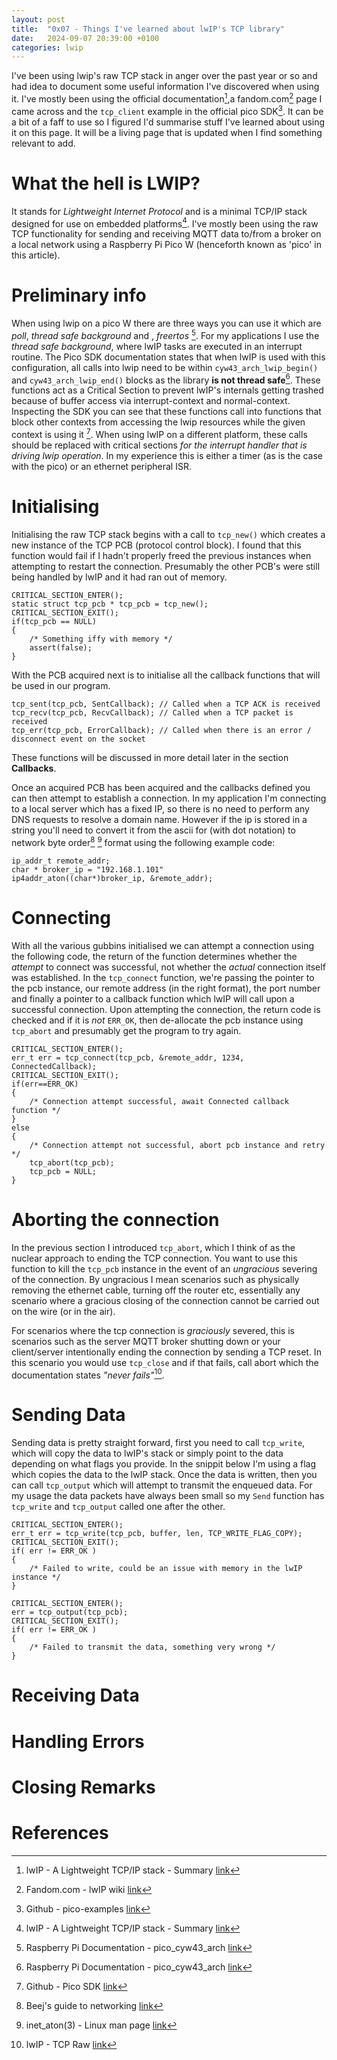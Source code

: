 ```yaml
---
layout: post
title:  "0x07 - Things I've learned about lwIP's TCP library"
date:   2024-09-07 20:39:00 +0100
categories: lwip
---
```


I've been using lwip's raw TCP stack in anger over the past year or so and had idea to document some useful information I've discovered when using it. I've mostly been using the official documentation[^1],a fandom.com[^2] page I came across and the `tcp_client` example in the official pico SDK[^7]. It can be a bit of a faff to use so I figured I'd summarise stuff I've learned about using it on this page. It will be a living page that is updated when I find something relevant to add.

# What the hell is LWIP?

It stands for _Lightweight Internet Protocol_ and is a minimal TCP/IP stack designed for use on embedded platforms[^1]. I've mostly been using the raw TCP functionality for sending and receiving MQTT data to/from a broker on a local network using a Raspberry Pi Pico W (henceforth known as 'pico' in this article).

# Preliminary info
When using lwip on a pico W there are three ways you can use it which are _poll_, _thread safe background_ and , _freertos_ [^3]. For my applications I use the _thread safe background_, where lwIP tasks are executed in an interrupt routine. The Pico SDK documentation states that when lwIP is used with this configuration, all calls into lwip need to be within `cyw43_arch_lwip_begin()` and `cyw43_arch_lwip_end()` blocks as the library **is not thread safe**[^3]. These functions act as a Critical Section to prevent lwIP's internals getting trashed because of buffer access via interrupt-context and normal-context. Inspecting the SDK you can see that these functions call into functions that block other contexts from accessing the lwip resources while the given context is using it [^4]. When using lwIP on a different platform, these calls should be replaced with critical sections _for the interrupt handler that is driving lwip operation_. In my experience this is either a timer (as is the case with the pico) or an ethernet peripheral ISR.


# Initialising
Initialising the raw TCP stack begins with a call to `tcp_new()` which creates a new instance of the TCP PCB (protocol control block). I found that this function would fail if I hadn't properly freed the previous instances when 
attempting to restart the connection. Presumably the other PCB's were still being handled by lwIP and it had ran out of memory.

```
CRITICAL_SECTION_ENTER();
static struct tcp_pcb * tcp_pcb = tcp_new();
CRITICAL_SECTION_EXIT();
if(tcp_pcb == NULL)
{
    /* Something iffy with memory */
    assert(false);
}
```

With the PCB acquired next is to initialise all the callback functions that will be used in our program.

```
tcp_sent(tcp_pcb, SentCallback); // Called when a TCP ACK is received
tcp_recv(tcp_pcb, RecvCallback); // Called when a TCP packet is received
tcp_err(tcp_pcb, ErrorCallback); // Called when there is an error / disconnect event on the socket
```

These functions will be discussed in more detail later in the section **Callbacks**.

Once an acquired PCB has been acquired and the callbacks defined you can then attempt to establish a connection. In my application I'm connecting to a local server which has a fixed IP, so there is no need to perform any DNS requests to resolve a domain name.  However if the ip is stored in a string you'll need to convert it from the ascii for (with dot notation) to network byte order[^5] [^6] format using the following example code:

```
ip_addr_t remote_addr;
char * broker_ip = "192.168.1.101"
ip4addr_aton((char*)broker_ip, &remote_addr);
```

# Connecting
With all the various gubbins initialised we can attempt a connection using the following code, the return of the function determines whether the _attempt_ to connect was successful, not whether the _actual_ connection itself was established. In the `tcp_connect` function, we're passing the pointer to the pcb instance, our remote address (in the right format), the port number and finally a pointer to a callback function which lwIP will call upon a successful connection. Upon attempting the connection, the return code is checked and if it is _not_ `ERR_OK`, then de-allocate the pcb instance using `tcp_abort` and presumably get the program to try again.

```
CRITICAL_SECTION_ENTER();
err_t err = tcp_connect(tcp_pcb, &remote_addr, 1234, ConnectedCallback);
CRITICAL_SECTION_EXIT();
if(err==ERR_OK)
{
    /* Connection attempt successful, await Connected callback function */
}
else
{
    /* Connection attempt not successful, abort pcb instance and retry */
    tcp_abort(tcp_pcb);
    tcp_pcb = NULL;
}
```
# Aborting the connection
In the previous section I introduced `tcp_abort`, which I think of as the nuclear approach to ending the TCP connection. You want to use this function to kill the `tcp_pcb` instance in the event of an _ungracious_ severing of the connection. By ungracious I mean scenarios such as physically removing the ethernet cable, turning off the router etc, essentially any scenario where a gracious closing of the connection cannot be carried out on the wire (or in the air).

For scenarios where the tcp connection is _graciously_ severed, this is scenarios such as the server MQTT broker shutting down or your client/server intentionally ending the connection by sending a TCP reset. In this scenario you would use `tcp_close` and if that fails, call abort which the documentation states _"never fails"_[^8].

# Sending Data
Sending data is pretty straight forward, first you need to call `tcp_write`, which will copy the data to lwIP's stack or simply point to the data depending on what flags you provide.  In the snippit below I'm using a flag which copies the data to the lwIP stack. Once the data is written, then you can call `tcp_output` which will attempt to transmit the enqueued data. For my usage the data packets have always been small so my `Send` function has `tcp_write` and `tcp_output` called one after the other.
```
CRITICAL_SECTION_ENTER();
err_t err = tcp_write(tcp_pcb, buffer, len, TCP_WRITE_FLAG_COPY);
CRITICAL_SECTION_EXIT();
if( err != ERR_OK )
{
    /* Failed to write, could be an issue with memory in the lwIP instance */
}
    
CRITICAL_SECTION_ENTER();
err = tcp_output(tcp_pcb);  
CRITICAL_SECTION_EXIT();
if( err != ERR_OK )
{
    /* Failed to transmit the data, something very wrong */
}
```


# Receiving Data

# Handling Errors

# Closing Remarks

# References
[^1]: lwIP - A Lightweight TCP/IP stack - Summary [link](https://savannah.nongnu.org/projects/lwip/)
[^2]: Fandom.com - lwIP wiki [link](https://lwip.fandom.com/wiki/Raw/TCP)
[^3]: Raspberry Pi Documentation - pico_cyw43_arch [link](https://www.raspberrypi.com/documentation/pico-sdk/networking.html#pico_cyw43_arch)
[^4]: Github - Pico SDK [link](https://github.com/raspberrypi/pico-sdk/blob/efe2103f9b28458a1615ff096054479743ade236/src/rp2_common/pico_cyw43_arch/include/pico/cyw43_arch.h#L277)
[^5]: Beej's guide to networking [link](https://beej.us/guide/bgnet/html/index-wide.html#inet_ntoaman)
[^6]: inet_aton(3) - Linux man page [link](https://linux.die.net/man/3/inet_aton)
[^7]: Github - pico-examples [link](https://github.com/raspberrypi/pico-examples/blob/master/pico_w/wifi/tcp_client/picow_tcp_client.c)
[^8]: lwIP - TCP Raw [link](https://www.nongnu.org/lwip/2_0_x/group__tcp__raw.html)
